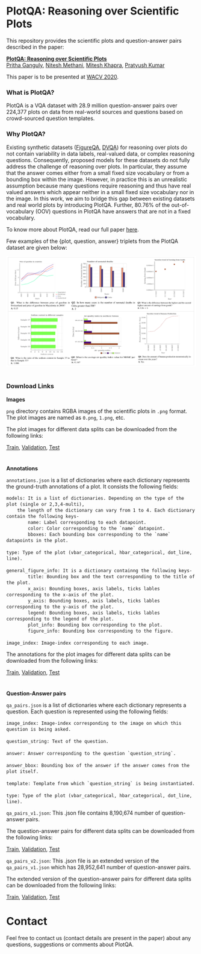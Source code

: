 # PlotQA: Reasoning over Scientific Plots
This repository provides the scientific plots and question-answer pairs described in the paper:

**[PlotQA: Reasoning over Scientific Plots](https://arxiv.org/pdf/1909.00997.pdf)**
 <br>
 <a href="https://gangulypritha.github.io/" target="_blank">Pritha Ganguly</a>,
 <a href="https://niteshmethani.github.io/" target="_blank">Nitesh Methani</a>,
<a href="https://www.cse.iitm.ac.in/~miteshk/" target="_blank">Mitesh Khapra</a>,
<a href="http://www.cse.iitm.ac.in/~pratyush/" target="_blank">Pratyush Kumar</a>


This paper is to be presented at <a href="https://wacv20.wacv.net/" target="_blank">WACV 2020</a>.

### What is PlotQA?
PlotQA is a VQA dataset with 28.9 million question-answer pairs over 224,377 plots on data from real-world sources and questions based on crowd-sourced question templates. 

### Why PlotQA?
Existing synthetic datasets ([FigureQA](https://arxiv.org/pdf/1710.07300.pdf), [DVQA](https://arxiv.org/pdf/1801.08163.pdf)) for reasoning over plots do not contain variability in data labels, real-valued data, or complex reasoning questions. Consequently, proposed models for these datasets do not fully address the challenge of reasoning over plots. In particular, they assume that the answer comes either from a small fixed size vocabulary or from a bounding box within the image. However, in practice this is an unrealistic assumption because many questions require reasoning and thus have real valued answers which appear neither in a small fixed size vocabulary nor in the image. In this work, we aim to bridge this gap between existing datasets and real world plots by introducing PlotQA. Further, 80.76% of the out-of-vocabulary (OOV) questions in PlotQA have answers that are not in a fixed vocabulary.

To know more about PlotQA, read our full paper [here](https://arxiv.org/pdf/1909.00997.pdf).

Few examples of the {plot, question, answer} triplets from the PlotQA dataset are given below:

<p float="center">
	<!--- <img src="images/sample_images.png" width="400" /> --->
	<img src="images/sample_images.png" />
</p>

#

### Download Links

**Images**

`png` directory contains RGBA images of the scientific plots in `.png` format. The plot images are named as `0.png`, `1.png`, etc.

The plot images for different data splits can be downloaded from the following links:

[Train](https://drive.google.com/file/d/1AYuaPX-Lx7T0GZvnsPgN11Twq2FZbWXL/view?usp=sharing), [Validation](https://drive.google.com/file/d/1i74NRCEb-x44xqzAovuglex5d583qeiF/view?usp=sharing), [Test](https://drive.google.com/file/d/1D_WPUy91vOrFl6cJUkE55n3ZuB6Qrc4u/view?usp=sharing)

#
**Annotations**

`annotations.json` is a list of dictionaries where each dictionary represents the ground-truth annotations of a plot.
It consists the following fields:
```
models: It is a list of dictionaries. Depending on the type of the plot (single or 2,3,4-multi), 
	the length of the dictionary can vary from 1 to 4. Each dictionary contain the following keys-
		name: Label corresponding to each datapoint.
		color: Color corresponding to the `name` datapoint.
		bboxes: Each bounding box corresponding to the `name` datapoints in the plot.

type: Type of the plot (vbar_categorical, hbar_categorical, dot_line, line).

general_figure_info: It is a dictionary containng the following keys-
		title: Bounding box and the text corresponding to the title of the plot.
		x_axis: Bounding boxes, axis labels, ticks lables corresponding to the x-axis of the plot.
		y_axis: Bounding boxes, axis labels, ticks lables corresponding to the y-axis of the plot.
		legend: Bounding boxes, axis labels, ticks lables corresponding to the legend of the plot.
		plot_info: Bounding box corresponding to the plot.
		figure_info: Bounding box corresponding to the figure.
	
image_index: Image-index corresponding to each image.
```

The annotations for the plot images for different data splits can be downloaded from the following links:

[Train](https://drive.google.com/file/d/1VzWwxBVrlep17BGZU17GpLuGpwjyWbzq/view?usp=sharing), [Validation](https://drive.google.com/file/d/1CCp1tvMd62LfBrWa6pRdb1lpg68A2yFw/view?usp=sharing), [Test](https://drive.google.com/file/d/1ikiPqkDgxNilYsU5hbK03T4_x2eDmopP/view?usp=sharing)

#
**Question-Answer pairs**

`qa_pairs.json` is a list of dictionaries where each dictionary represents a question. Each question is represented using the following fields:
```
image_index: Image-index corresponding to the image on which this question is being asked.

question_string: Text of the question.

answer: Answer corresponding to the question `question_string`.

answer_bbox: Bounding box of the answer if the answer comes from the plot itself.

template: Template from which `question_string` is being instantiated.

type: Type of the plot (vbar_categorical, hbar_categorical, dot_line, line).
```

`qa_pairs_v1.json`: This .json file contains 8,190,674 number of question-answer pairs. 

The question-answer pairs for different data splits can be downloaded from the following links:

[Train](https://drive.google.com/file/d/1bBSUutd-Die27ZH3QTMVhBjW9l5hAwrr/view?usp=sharing), [Validation](https://drive.google.com/file/d/1yUjF_9Jgx720Kffef4_JDRt7lTHQZlKH/view?usp=sharing), [Test](https://drive.google.com/file/d/1pKujAjE4yMpSJ8gEQWIxdEyGkorJHeFm/view?usp=sharing)

`qa_pairs_v2.json`: This .json file is an extended version of the `qa_pairs_v1.json` which has 28,952,641 number of question-answer pairs.

The extended version of the question-answer pairs for different data splits can be downloaded from the following links:

[Train](https://drive.google.com/file/d/1UNvkdq1YJD_ne6D3zbWtoQij37AtfpNp/view?usp=sharing), [Validation](https://drive.google.com/file/d/1y9RwXSye2hnX0e2IlfSK34ESbeVblhH_/view?usp=sharing), [Test](https://drive.google.com/file/d/1OQBkoe_dpvFs-jnWAdRdxzh1-hgNd9bO/view?usp=sharing)

# Contact
Feel free to contact us (contact details are present in the paper) about any questions, suggestions or comments about PlotQA.

<!---
The annotations expand to about 800 MB.

Please cite the following if you use the PlotQA dataset in your work:
```
@inproceedings{kafle2018dvqa,
  title={DVQA: Understanding Data Visualizations via Question Answering},
  author={Kafle, Kushal and Cohen, Scott and Price, Brian and Kanan, Christopher},
  booktitle={CVPR},
  year={2018}
}
```
--->

<!---

<div align="center">
  <img src="https://kushalkafle.com/images/dvqa.png" width="450px">
</div>


Please cite the following if you use the DVQA dataset in your work:
```
@inproceedings{kafle2018dvqa,
  title={DVQA: Understanding Data Visualizations via Question Answering},
  author={Kafle, Kushal and Cohen, Scott and Price, Brian and Kanan, Christopher},
  booktitle={CVPR},
  year={2018}
}
```

A live demo of our `SANDY` algorithm as described in the paper above can be found in this <a href='http://askimage.org'>url</a>
# Download Links

#### Images

Download images using this <a href='https://drive.google.com/file/d/1iKH2lTi1-QxtNUVRxTUWFvUvRHq6HAsZ/view?usp=sharing'>url</a>. The images are all in the same folder and are named as
```
bar_{split}_xxxxxxxx.png
where, 
xxxxxxxx = image_id padded (right justified) to length of 8 characters
split = train, val_easy, or val_hard
```
The images expand to about 6.5 GB.

#### Question Answer Pairs
The question-answer pair can be downloaded from this  <a href='https://drive.google.com/file/d/1VKYd3kaiCFziSsSv4SgQJ2T5m7jxuh5u/view?usp=sharing'>url</a>. It consists of three files, one each for three different splits of the dataset named as `{split}_qa.json` It consists the following fields:

```
image: The image filename which the given question-answer pair applies to
question: Question
answer: Answer to the Questions. Remember that (cardinal numbers (1,2,3...) are used when 
	the number denotes the value and words (one,two,three...) are used to denote count
question_type: Denotes whether the question is structure, data or reasoning type
bbox_answer: If the answer is a text in the bar_chart, bounding box in form of [x,y,w,h], else []
question_id: Unique question_id associated with the question
```
The question-answer pairs expand to about 750 MB.

#### Bar-chart metadata
In addition to question-answers, we also provide detailed annotations of every object in the bar-chart that can serve as either the source of additional supervision (à la our SANDY and MOM model) or use it to do additional analysis of your algorithm's performance. 

Metadata for the bar-charts can be downloaded using this <a href='https://drive.google.com/file/d/1vBz8Ji4TMY7rzTL2_DJCTUEyWR7l16W6/view?usp=sharing'>url</a>. It consists of three files, one each for three different splits of the dataset named as `{split}_metadata.json` It consists the following fields:

```
image: The image filename which the given metadata applies to
bars:
	bboxes: Bounding boxes for different bars (number_of_bars x number_of_legends x 4)
    	names: Names for each bar in the form (number_of_bars x number_of_legends)
	colors: Color of each bar (number_of_bars x number_of_legends)

texts:
	text: The string of the text-block in the bar-chart
    	text_function: The function of text (e.g., title, legend, etc)
    	bbox: The bounding box surrounding the text-block

table: Underlying table used to create the chart saved in the following format.

	single row charts:
		C_1 	C_2 	C_3	...	C_N
		-------------------------------------
		V_1	V_2	V_3	... 	V_N
		
	multi row charts:
		
		None |	C_1 	C_2 	C_3	...	C_N
		-----|---------------------------------------
		R_1  |	V_11	V_21	V_31	... 	V_N1
		R_2  |	V_12	V_22	V_32	... 	V_N2
		...  |	...	...	... 	... 	...
		R_M  |	V_1M	V_2M	V_3M	... 	V_NM
	
```
Since numpy arrays are not supporte by JSON, the tables are saved as nested lists. Converting them to numpy array, e.g., `table = np.array(metadata['table'])` might provide easier access to the elements, e.g., for multi-row charts, `table[1:,1:]` contains the numeric data, `table[1:,0]` contains the row names and `table[0,1:]` contain the column names.

The annotations expand to about 800 MB.
# Contact
Feel free to contact us (contact details on the paper PDF) about any questions, suggestions or comments about either the dataset or the methods used in the paper.

--->
